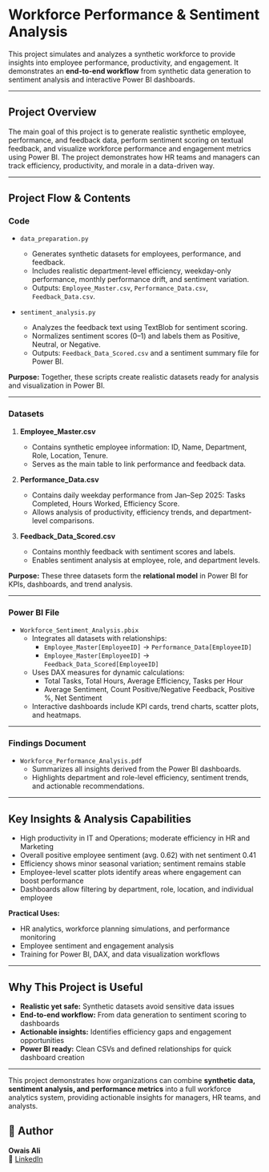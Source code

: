 # Workforce Performance & Sentiment Analysis

This project simulates and analyzes a synthetic workforce to provide insights into employee performance, productivity, and engagement. It demonstrates an **end-to-end workflow** from synthetic data generation to sentiment analysis and interactive Power BI dashboards.

---

## **Project Overview**

The main goal of this project is to generate realistic synthetic employee, performance, and feedback data, perform sentiment scoring on textual feedback, and visualize workforce performance and engagement metrics using Power BI. The project demonstrates how HR teams and managers can track efficiency, productivity, and morale in a data-driven way.

---

## **Project Flow & Contents**

### **Code**

- `data_preparation.py`  
  - Generates synthetic datasets for employees, performance, and feedback.  
  - Includes realistic department-level efficiency, weekday-only performance, monthly performance drift, and sentiment variation.  
  - Outputs: `Employee_Master.csv`, `Performance_Data.csv`, `Feedback_Data.csv`.

- `sentiment_analysis.py`  
  - Analyzes the feedback text using TextBlob for sentiment scoring.  
  - Normalizes sentiment scores (0–1) and labels them as Positive, Neutral, or Negative.  
  - Outputs: `Feedback_Data_Scored.csv` and a sentiment summary file for Power BI.  

**Purpose:** Together, these scripts create realistic datasets ready for analysis and visualization in Power BI.

---

### **Datasets**

1. **Employee_Master.csv**  
   - Contains synthetic employee information: ID, Name, Department, Role, Location, Tenure.  
   - Serves as the main table to link performance and feedback data.

2. **Performance_Data.csv**  
   - Contains daily weekday performance from Jan–Sep 2025: Tasks Completed, Hours Worked, Efficiency Score.  
   - Allows analysis of productivity, efficiency trends, and department-level comparisons.

3. **Feedback_Data_Scored.csv**  
   - Contains monthly feedback with sentiment scores and labels.  
   - Enables sentiment analysis at employee, role, and department levels.  

**Purpose:** These three datasets form the **relational model** in Power BI for KPIs, dashboards, and trend analysis.

---

### **Power BI File**

- `Workforce_Sentiment_Analysis.pbix`  
  - Integrates all datasets with relationships:  
    - `Employee_Master[EmployeeID]` → `Performance_Data[EmployeeID]`  
    - `Employee_Master[EmployeeID]` → `Feedback_Data_Scored[EmployeeID]`  
  - Uses DAX measures for dynamic calculations:  
    - Total Tasks, Total Hours, Average Efficiency, Tasks per Hour  
    - Average Sentiment, Count Positive/Negative Feedback, Positive %, Net Sentiment  
  - Interactive dashboards include KPI cards, trend charts, scatter plots, and heatmaps.

---

### **Findings Document**

- `Workforce_Performance_Analysis.pdf`  
  - Summarizes all insights derived from the Power BI dashboards.  
  - Highlights department and role-level efficiency, sentiment trends, and actionable recommendations.  

---

## **Key Insights & Analysis Capabilities**

- High productivity in IT and Operations; moderate efficiency in HR and Marketing  
- Overall positive employee sentiment (avg. 0.62) with net sentiment 0.41  
- Efficiency shows minor seasonal variation; sentiment remains stable  
- Employee-level scatter plots identify areas where engagement can boost performance  
- Dashboards allow filtering by department, role, location, and individual employee

**Practical Uses:**  
- HR analytics, workforce planning simulations, and performance monitoring  
- Employee sentiment and engagement analysis  
- Training for Power BI, DAX, and data visualization workflows

---

## **Why This Project is Useful**

- **Realistic yet safe:** Synthetic datasets avoid sensitive data issues  
- **End-to-end workflow:** From data generation to sentiment scoring to dashboards  
- **Actionable insights:** Identifies efficiency gaps and engagement opportunities  
- **Power BI ready:** Clean CSVs and defined relationships for quick dashboard creation

---

This project demonstrates how organizations can combine **synthetic data, sentiment analysis, and performance metrics** into a full workforce analytics system, providing actionable insights for managers, HR teams, and analysts.

## 👤 Author

**Owais Ali**  
🔗 [LinkedIn](https://linkedin.com/in/owais-ali-a1y)
